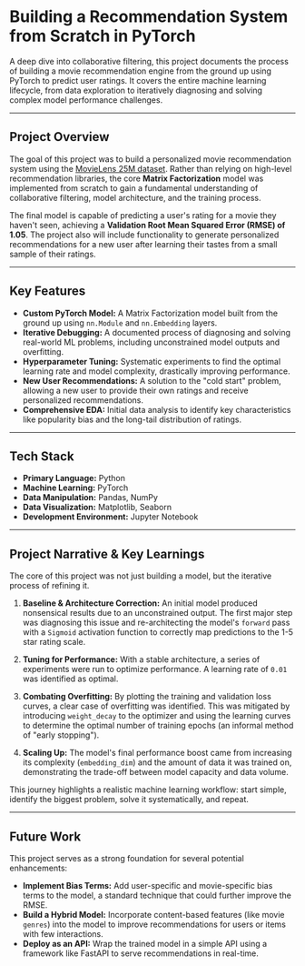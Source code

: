 # Building a Recommendation System from Scratch in PyTorch

A deep dive into collaborative filtering, this project documents the process of building a movie recommendation engine from the ground up using PyTorch to predict user ratings. It covers the entire machine learning lifecycle, from data exploration to iteratively diagnosing and solving complex model performance challenges.

---

## Project Overview

The goal of this project was to build a personalized movie recommendation system using the [MovieLens 25M dataset](https://grouplens.org/datasets/movielens/25m/). Rather than relying on high-level recommendation libraries, the core **Matrix Factorization** model was implemented from scratch to gain a fundamental understanding of collaborative filtering, model architecture, and the training process.

The final model is capable of predicting a user's rating for a movie they haven't seen, achieving a **Validation Root Mean Squared Error (RMSE) of 1.05**. The project also will include functionality to generate personalized recommendations for a new user after learning their tastes from a small sample of their ratings.

---

## Key Features

* **Custom PyTorch Model:** A Matrix Factorization model built from the ground up using `nn.Module` and `nn.Embedding` layers.
* **Iterative Debugging:** A documented process of diagnosing and solving real-world ML problems, including unconstrained model outputs and overfitting.
* **Hyperparameter Tuning:** Systematic experiments to find the optimal learning rate and model complexity, drastically improving performance.
* **New User Recommendations:** A solution to the "cold start" problem, allowing a new user to provide their own ratings and receive personalized recommendations.
* **Comprehensive EDA:** Initial data analysis to identify key characteristics like popularity bias and the long-tail distribution of ratings.

---

## Tech Stack

* **Primary Language:** Python
* **Machine Learning:** PyTorch
* **Data Manipulation:** Pandas, NumPy
* **Data Visualization:** Matplotlib, Seaborn
* **Development Environment:** Jupyter Notebook

---

## Project Narrative & Key Learnings

The core of this project was not just building a model, but the iterative process of refining it.

1.  **Baseline & Architecture Correction:** An initial model produced nonsensical results due to an unconstrained output. The first major step was diagnosing this issue and re-architecting the model's `forward` pass with a `Sigmoid` activation function to correctly map predictions to the 1-5 star rating scale.

2.  **Tuning for Performance:** With a stable architecture, a series of experiments were run to optimize performance. A learning rate of `0.01` was identified as optimal.

3.  **Combating Overfitting:** By plotting the training and validation loss curves, a clear case of overfitting was identified. This was mitigated by introducing `weight_decay` to the optimizer and using the learning curves to determine the optimal number of training epochs (an informal method of "early stopping").

4.  **Scaling Up:** The model's final performance boost came from increasing its complexity (`embedding_dim`) and the amount of data it was trained on, demonstrating the trade-off between model capacity and data volume.

This journey highlights a realistic machine learning workflow: start simple, identify the biggest problem, solve it systematically, and repeat.

---

## Future Work

This project serves as a strong foundation for several potential enhancements:

* **Implement Bias Terms:** Add user-specific and movie-specific bias terms to the model, a standard technique that could further improve the RMSE.
* **Build a Hybrid Model:** Incorporate content-based features (like movie `genres`) into the model to improve recommendations for users or items with few interactions.
* **Deploy as an API:** Wrap the trained model in a simple API using a framework like FastAPI to serve recommendations in real-time.